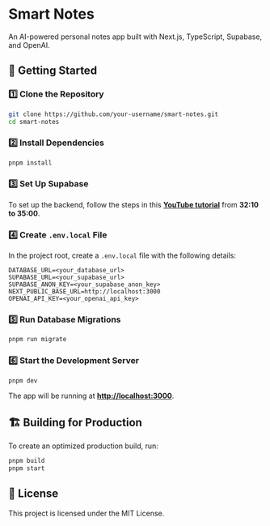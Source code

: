 # Smart Notes

An AI-powered personal notes app built with Next.js, TypeScript, Supabase, and OpenAI.

## 🚀 Getting Started

### **1️⃣ Clone the Repository**
```sh
git clone https://github.com/your-username/smart-notes.git
cd smart-notes
```

### **2️⃣ Install Dependencies**
```sh
pnpm install
```

### **3️⃣ Set Up Supabase**
To set up the backend, follow the steps in this **[YouTube tutorial](https://www.youtube.com/watch?v=6ChzCaljcaI&t=425s)** from **32:10 to 35:00**.

### **4️⃣ Create `.env.local` File**
In the project root, create a `.env.local` file with the following details:
```env
DATABASE_URL=<your_database_url>
SUPABASE_URL=<your_supabase_url>
SUPABASE_ANON_KEY=<your_supabase_anon_key>
NEXT_PUBLIC_BASE_URL=http://localhost:3000
OPENAI_API_KEY=<your_openai_api_key>
```

### **5️⃣ Run Database Migrations**
```sh
pnpm run migrate
```

### **6️⃣ Start the Development Server**
```sh
pnpm dev
```
The app will be running at **[http://localhost:3000](http://localhost:3000)**.

## 🏗 Building for Production
To create an optimized production build, run:
```sh
pnpm build
pnpm start
```

## 📜 License
This project is licensed under the MIT License.
